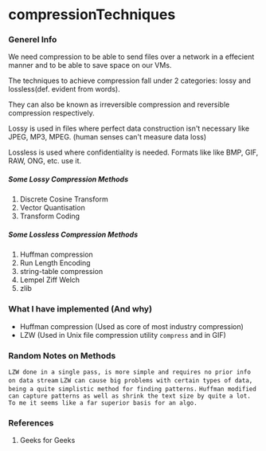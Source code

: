 # compressionTechniques
### Generel Info

We need compression to be able to send files over a network in a effecient manner and to be able to save space on our VMs.

The techniques to achieve compression fall under 2 categories: lossy and lossless(def. evident from words).

They can also be known as irreversible compression and reversible compression respectively.

Lossy is used in files where perfect data construction isn't necessary like JPEG, MP3, MPEG. (human senses can't measure data loss)

Lossless is used where confidentiality is needed. Formats like like BMP, GIF, RAW, ONG, etc. use it.
##### Some Lossy Compression Methods
1. Discrete Cosine Transform
2. Vector Quantisation
3. Transform Coding

##### Some Lossless Compression Methods
1. Huffman compression
2. Run Length Encoding
3. string-table compression
4. Lempel Ziff Welch
5. zlib


### What I have implemented (And why)
- Huffman compression (Used as core of most industry compression)
- LZW (Used in Unix file compression utility `compress` and in GIF)


### Random Notes on Methods
```LZW done in a single pass, is more simple and requires no prior info on data stream```
```LZW can cause big problems with certain types of data, being a quite simplistic method for finding patterns.```
```Huffman modified can capture patterns as well as shrink the text size by quite a lot. To me it seems like a far superior basis for an algo.```


### References
1. Geeks for Geeks